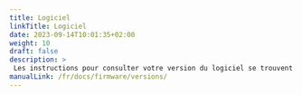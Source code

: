 ```yaml
---
title: Logiciel
linkTitle: Logiciel
date: 2023-09-14T10:01:35+02:00
weight: 10
draft: false
description: >
 Les instructions pour consulter votre version du logiciel se trouvent ici
manualLink: /fr/docs/firmware/versions/
---
```

<script>
  window.location.href = "/fr/docs/firmware/versions/";
</script>
